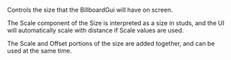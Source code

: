 Controls the size that the BillboardGui will have on screen.

The Scale component of the Size is interpreted as a size in studs, and the
UI will automatically scale with distance if Scale values are used.

The Scale and Offset portions of the size are added together, and can be
used at the same time.